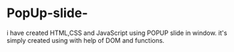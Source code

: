 # PopUp-slide-

i have created HTML,CSS and JavaScript using POPUP slide in window.
it's simply created using with help of DOM and functions.
